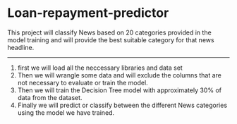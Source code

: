 # Loan-repayment-predictor
This project will classify News based on  20 categories provided in the model training and will provide the best suitable category for that news headline.
___________________________________________________________________________________________________________________________________________________________
1. first we will load all the neccessary libraries and data set
2. Then we will wrangle some data and will exclude the columns that are not necessary to evaluate or train the model.
3. Then we will train the Decision Tree model with approximately 30% of data from the dataset.
4. Finally we will predict or classify between the different News categories using the model we have trained.
